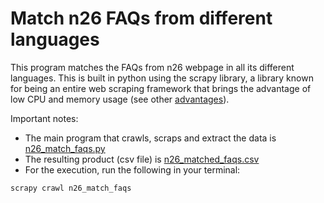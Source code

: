 # Match n26 FAQs from different languages

This program matches the FAQs from n26 webpage in all its different languages. This is built in python using the scrapy library, a library known for being an entire web scraping framework that brings the advantage of low CPU and memory usage (see other [advantages](https://www.analyticsvidhya.com/blog/2020/04/5-popular-python-libraries-web-scraping/)).

Important notes:
- The main program that crawls, scraps and extract the data is [n26_match_faqs.py](https://github.com/EvyW/scraping_faqs_n26/blob/master/n26_link_faqs/spiders/n26_match_faqs.py)
- The resulting product (csv file) is [n26_matched_faqs.csv](https://github.com/EvyW/scraping_faqs_n26/blob/master/n26_matched_faqs.csv)
- For the execution, run the following in your terminal:

```
scrapy crawl n26_match_faqs

```
